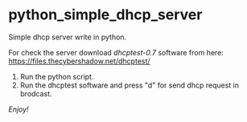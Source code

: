 # python_simple_dhcp_server

Simple dhcp server write in python.

For check the server download *dhcptest-0.7* software from here:
https://files.thecybershadow.net/dhcptest/

1. Run the python script.
2. Run the dhcptest software and press "d" for send dhcp request in brodcast.

*Enjoy!*
